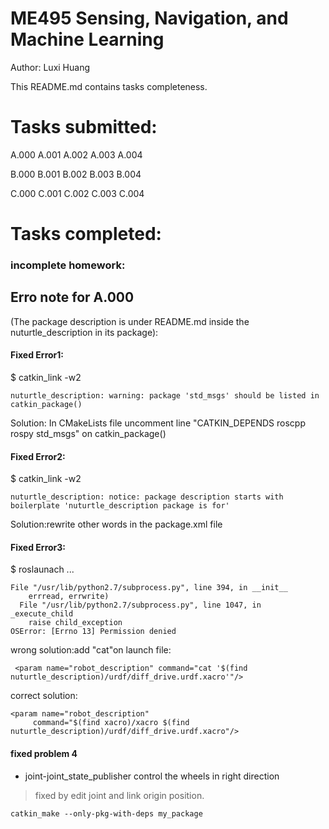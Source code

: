# ME495 Sensing, Navigation, and Machine Learning

Author: Luxi Huang

This README.md contains tasks completeness.



# Tasks submitted:
A.000
A.001
A.002
A.003
A.004

B.000
B.001
B.002
B.003
B.004          

C.000
C.001
C.002
C.003
C.004
# Tasks completed:

### incomplete homework:

## Erro note for A.000
(The package description is under README.md inside the nuturtle_description in its package):

#### Fixed Error1:     
$ catkin_link -w2
```
nuturtle_description: warning: package 'std_msgs' should be listed in catkin_package()
 ```
Solution:   In CMakeLists file uncomment line "CATKIN_DEPENDS roscpp rospy std_msgs" on catkin_package()

#### Fixed Error2:
$ catkin_link -w2
```
nuturtle_description: notice: package description starts with boilerplate 'nuturtle_description package is for'
 ```
Solution:rewrite other words in the package.xml file

#### Fixed Error3:
$ roslaunach ...
```
File "/usr/lib/python2.7/subprocess.py", line 394, in __init__
    errread, errwrite)
  File "/usr/lib/python2.7/subprocess.py", line 1047, in _execute_child
    raise child_exception
OSError: [Errno 13] Permission denied
```
wrong solution:add "cat"on launch file:
```
 <param name="robot_description" command="cat '$(find nuturtle_description)/urdf/diff_drive.urdf.xacro'"/>
```
correct solution:
```
<param name="robot_description"
     command="$(find xacro)/xacro $(find nuturtle_description)/urdf/diff_drive.urdf.xacro"/>
  ```
  #### fixed problem 4
  * joint-joint_state_publisher control the wheels in right direction
  > fixed by edit joint and link origin position.

```
catkin_make --only-pkg-with-deps my_package
```
